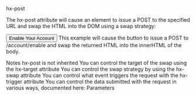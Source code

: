 hx-post

The hx-post attribute will cause an element to issue a POST to the specified URL and swap the HTML into the DOM using a swap strategy:

<button hx-post="/account/enable" hx-target="body">
  Enable Your Account
</button>
This example will cause the button to issue a POST to /account/enable and swap the returned HTML into the innerHTML of the body.

Notes
hx-post is not inherited
You can control the target of the swap using the hx-target attribute
You can control the swap strategy by using the hx-swap attribute
You can control what event triggers the request with the hx-trigger attribute
You can control the data submitted with the request in various ways, documented here: Parameters

